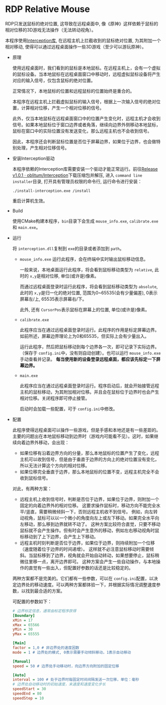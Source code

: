 # RDP Relative Mouse

RDP只发送鼠标的绝对位置, 这导致在远程桌面中, 像《原神》这样依赖于鼠标的相对位移的3D游戏无法操作（无法转动视角）。

本程序使用[Interception库](https://github.com/oblitum/Interception), 在远程主机上拦截收到的鼠标绝对位置, 为其附加一个相对移动, 使得可以通过远程桌面操作一些3D游戏（至少可以游玩原神）。

+ 原理

  使用远程桌面时，我们看到的鼠标是本地鼠标。在远程主机上，会有一个虚拟的鼠标设备。当本地鼠标在远程桌面窗口中移动时，远程虚拟鼠标设备将产生对应的输入信号，仅包含鼠标的绝对位置。

  正常情况下，本地鼠标的位置和远程鼠标的位置始终是重合的。

  本程序在远程主机上拦截虚拟鼠标的输入信号，根据上一次输入信号的绝对位置，计算相对位移，产生一个相对位移的信号。

  此外，仅当本地鼠标在远程桌面窗口中的位置产生变化时，远程主机才会收到信号。如果本地鼠标位于窗口边界或者角落，继续向边界外侧移动本地鼠标，鼠标在窗口中的实际位置没有发送变化，那么远程主机也不会收到信号。

  因此，本程序还会判断鼠标位置是否位于屏幕边界，如果位于边界，也会做特别处理，产生相对位移信号。
+ 安装Interception驱动

  本程序依赖的Interception库需要安装一个驱动才能正常运行。前往[Release v1.0.1 · oblitum/Interception](https://github.com/oblitum/Interception/releases/tag/v1.0.1)下载压缩包并解压, 进入 `command line installer`目录, 打开具有管理员权限的命令行, 运行命令进行安装：

  ```
  ./install-interception.exe /install
  ```
  重启计算机生效。
+ Build

  使用CMake构建本程序，`bin`目录下会生成 `mouse_info.exe`, `calibrate.exe `和 `main.exe`。
+ 运行

  将 `interception.dll`复制到 `exe`的目录或者添加到 `path`。

  + `mouse_info.exe`
    运行此程序，会在终端中实时输出鼠标移动信息。

    一般来说，本地桌面运行此程序，将会看到鼠标移动类型为 `relative`, 此时的 `x,y`是相对位移, 单位(或许是)像素。

    而通过远程桌面登录时运行此程序，将会看到鼠标移动类型为 `absolute`, 此时的 `x,y`是归一化的绝对位置, 范围为0~65535(会有少量偏差), 0表示屏幕左/上, 65535表示屏幕右/下。

    此外, 还有 `CursorPos`表示鼠标在屏幕上的位置, 单位(或许是)像素。
  + `calibrate.exe`

    此程序应当在通过远程桌面登录时运行。此程序的作用是标定屏幕边界。如前所述，屏幕边界理论上为0和65535，但实际上会有少量出入。

    运行此程序，然后把鼠标移动到每个边界各一次，即可记录下实际边界。（保存于 `config.ini`中，没有则自动创建）。也可以运行 `mouse_info.exe`手动查看并记录。
    **每当使用新的设备登录远程桌面，都应该先标定一下屏幕边界。**
  + `main.exe`

    此程序应当在通过远程桌面登录时运行。程序启动后，就会开始接管远程主机的鼠标移动，为其附加相对位移。并且会在鼠标位于边界时也会产生相对位移。关闭程序即可停止接管。

    启动时会加载一些配置，可于 `config.ini`中修改。
+ 配置

  此程序使得远程桌面可以操作一些游戏，但是手感和本地还是有一些差距的。主要的问题出在本地鼠标移动到边界时（游戏内可能看不见）。这时，如果继续向着边界外移动，会出现：

  + 如果位移有沿着边界方向的分量，那么本地鼠标的位置产生了变化，远程主机可以收到信号，但是由于垂直于边界的方向上的绝对位置没有变化，所以无法计算这个方向的相对位移。
  + 如果位移完全垂直于边界，那么本地鼠标的位置不变，远程主机完全不会收到鼠标信号。

  对此，有两种方案：

  + 远程主机上收到信号时，判断是否位于边界，如果位于边界，则附加一个固定的向着边界外的相对位移。
    这要求操作鼠标时，移动方向不能完全水平/竖直，需要稍微倾斜一下，否则远程主机收不到信号。
    例如，向左转动视角，鼠标可以以一个微小的角度向左上或左下移动。如果完全水平向左移动，那么移到边界就转不动了。
    这种方案比较符合直觉，只要不移动鼠标就不会产生操作。但有时会产生意外的移动，例如左右移动视角时鼠标移动到了上下边界，会产生上下移动。
  + 远程主机时刻判断是否位于边界，如果位于边界，则持续附加一个位移（速度随着位于边界的时间递增）。
    这样就不必注意鼠标移动时需要倾斜。当鼠标移到了边界，视角就会开始自动转动，如果想要停止，鼠标稍微往里移一点，离开边界即可。
    这种方案会产生一些自动操作，与本地操作的直觉有一些出入，但配置好参数的话还是比较稳定的。

  两种方案都不是完美的。它们都有一些参数，可以在 `config.ini`配置，以决定边界处的移动速度。可以两种方案都体验一下，并根据实际情况调整速度参数，以找到最合适的方案。

  可配置的参数如下：

  ```ini
  # 边界标定信息，通常由标定程序获得
  [Boundary]
  xMin = 17
  xMax = 65566
  yMin = 30
  yMax = 65555

  [Main]
  factor = 1,0 # 非边界处的速度因数
  mode = 1 # 边界处的模式, 0表示需要手动倾斜移动，1表示自动移动

  [Manual]
  speed = 50 # 边界处手动移动时，向边界方向附加的固定位移

  [Auto]
  interval = 100 # 处于边界时每固定时间间隔发送一次位移，单位：毫秒
  # 边界处自动移动时的初始速度，末速度和速度变化步长
  speedStart = 30 
  speedEnd = 80
  speedStep = 10

  ```
